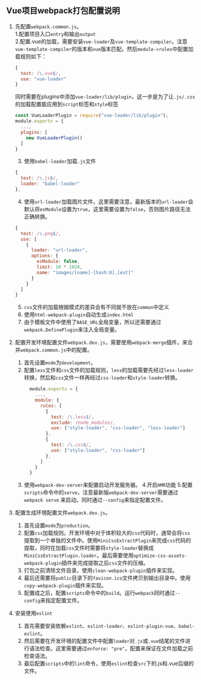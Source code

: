 ## Vue项目webpack打包配置说明  
1. 先配置`webpack.common.js`。  
    1.配置项目入口`entry`和输出`output`  
    2.配置.vue的加载，需要安装`vue-loader`及`vue-template-compiler`。注意`vue-template-compiler`的版本和`vue`版本匹配。然后`module->rules`中配置加载规则如下：  
      ```javascript
      {
        test: /\.vue$/,
        use: "vue-loader"
      }
      ```
    同时需要在plugins中添加`vue-loader/lib/plugin`，这一步是为了让`.js/.css`的加载配置能应用到`script`标签和`style`标签
      ```javascript
      const VueLoaderPlugin = require("vue-loader/lib/plugin");
      module.exports = {
        ...,
        plugins: [
          new VueLoaderPlugin()
        ]
      }
      ```  
    3. 使用`babel-loader`加载`.js`文件
    ```javascript
    {
      test: /\.js$/,
      loader: "babel-loader"
    },
    ```
    4. 使用`url-loader`加载图片文件，这里需要注意，最新版本的`url-loader`会默认将`esModule`设置为`true`，这里需要设置为`false`，否则图片路径无法正确转换。
    ```javascript
    {
      test: /\.png$/,
      use: [
        {
          loader: "url-loader",
          options: {
            esModule: false,
            limit: 10 * 1024,
            name: "images/[name]-[hash:8].[ext]"
          }
        }
      ]
    }
    ```
    5. `css`文件的加载根据模式的差异会有不同就不放在`common`中定义
    6. 使用`html-webpack-plugin`自动生成`index.html`
    7. 由于模板文件中使用了`BASE_URL`全局变量，所以还需要通过`webpack.DefinePlugin`来注入全局变量。
2. 配置开发环境配置文件`webpack.dev.js`，需要使用`webpack-merge`插件，来合并`webpack.common.js`中的配置。  
   1. 首先设置`mode`为`development`。
   2. 配置`less`文件和`css`文件的加载规则，`less`的加载需要先经过`less-loader`转换，然后和`css`文件一样再经过`css-loader`和`style-loader`转换。
      ```javascript
        module.exports = {
          ...,
          module: {
            rules: [
              {
                test: /\.less$/,
                exclude: /node_modules/,
                use: ["style-loader", "css-loader", "less-loader"]
              },
              {
                test: /\.css$/,
                use: ["style-loader", "css-loader"]
              },
            ]
          }
        }
      ```
   3. 使用`webpack-dev-server`来配置启动开发服务器。
   4.开启`HMR`功能
   5.配置`scripts`命令中的`serve`，注意最新版`webpack-dev-server`需要通过`webpack serve` 来启动。同时通过`--config`来指定配置文件。

3. 配置生成环境配置文件`webpack.dev.js`。  
    1. 首先设置`mode`为`production`。
    2. 配置`css`加载规则。开发环境中对于体积较大的`css`代码时，通常会将`css`提取到一个单独的文件中。使用`MiniCssExtractPlugin`来完成`css`代码的提取，同时在加载`css`文件时需要将`style-loader`替换成`MiniCssExtractPlugin.loader`。最后需要使用`optimize-css-assets-webpack-plugin`插件来完成提取之后`css`文件的压缩。
    3. 打包之前清除文件目录，使用`clean-webpack-plugin`插件来实现。
    4. 最后还需要将`public`目录下的`favicon.ico`文件拷贝到输出目录中。使用`copy-webpack-plugin`插件来实现。
    5. 配置成之后，配置`scripts`命令中的`build`。运行`webpack`同时通过`--config`来指定配置文件。

4. 安装使用`eslint`  
    1. 首先需要安装依赖`eslint`、`eslint-loader`、`eslint-plugin-vue`、`babel-eslint`。
    2. 然后需要在开发环境的配置文件中配置`loader`对`.js`或`.vue`结尾的文件进行语法检查。这里需要通过`enforce: "pre"`，配置来保证在文件加载之前检查语法。
    3. 最后配置`scripts`中的`lint`命令，使用`eslint`检查`src`下的.js和.vue后缀的文件。